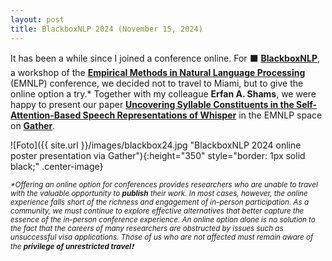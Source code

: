 ```yaml
---
layout: post
title: BlackboxNLP 2024 (November 15, 2024)
---
```


It has been a while since I joined a conference online. For &#11035; <a href="https://blackboxnlp.github.io/" target="_blank" 
rel="noopener"><strong>BlackboxNLP</strong></a>, a workshop of the <a href="https://2024.emnlp.org/" target="_blank" 
rel="noopener"><strong>Empirical Methods in Natural Language Processing</strong></a>
(EMNLP) conference, we decided not to travel to Miami, but to give the online option a try.* Together with my colleague <strong>Erfan A. Shams</strong>, we were happy to present our paper <strong><a href="https://aclanthology.org/2024.blackboxnlp-1.16.pdf" 
target="_blank" rel="noopener">Uncovering Syllable Constituents in the Self-Attention-Based Speech Representations of Whisper</a></strong> in the EMNLP space on <a href="https://www.gather.town//" target="_blank" rel="noopener"><strong>Gather</strong></a>.

![Foto]({{ site.url }}/images/blackbox24.jpg "BlackboxNLP 2024 online poster presentation via Gather"){:height="350" style="border: 1px solid black;" .center-image}

<i><small>*Offering an online option for conferences provides researchers who are unable to travel with the valuable opportunity to <strong>publish</strong> their work. In most cases, however, the online experience falls short of the richness and engagement of in-person participation. As a community, we must continue to explore effective alternatives that better capture the essence of the in-person conference experience. An online option alone is no solution to the fact that the careers of many researchers are obstructed by issues such as unsuccessful visa applications. Those of us who are not affected must remain aware of the <strong>privilege of unrestricted travel</strong>&#10071;</small></i>
